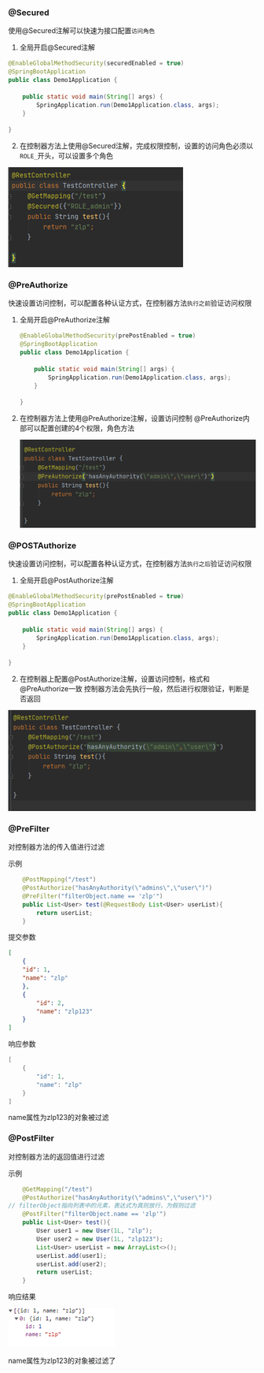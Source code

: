 ### @Secured

使用@Secured注解可以快速为接口配置`访问角色`

1. 全局开启@Secured注解

```java
@EnableGlobalMethodSecurity(securedEnabled = true)
@SpringBootApplication
public class Demo1Application {

    public static void main(String[] args) {
        SpringApplication.run(Demo1Application.class, args);
    }

}
```

2. 在控制器方法上使用@Secured注解，完成权限控制，设置的访问角色必须以`ROLE_`开头，可以设置多个角色

![image-20211028155022587](image/image-20211028155022587.png)





### @PreAuthorize

快速设置访问控制，可以配置各种认证方式，在控制器方法`执行之前`验证访问权限

1. 全局开启@PreAuthorize注解

   ```java
   @EnableGlobalMethodSecurity(prePostEnabled = true)
   @SpringBootApplication
   public class Demo1Application {
   
       public static void main(String[] args) {
           SpringApplication.run(Demo1Application.class, args);
       }
   
   }
   ```

   

2. 在控制器方法上使用@PreAuthorize注解，设置访问控制
   @PreAuthorize内部可以配置创建的4个权限，角色方法

   ![image-20211028155736798](image/image-20211028155736798.png)

   



### @POSTAuthorize

快速设置访问控制，可以配置各种认证方式，在控制器方法`执行之后`验证访问权限

1. 全局开启@PostAuthorize注解

```java
@EnableGlobalMethodSecurity(prePostEnabled = true)
@SpringBootApplication
public class Demo1Application {

    public static void main(String[] args) {
        SpringApplication.run(Demo1Application.class, args);
    }

}
```

2. 在控制器上配置@PostAuthorize注解，设置访问控制，格式和@PreAuthorize一致
   控制器方法会先执行一般，然后进行权限验证，判断是否返回

![image-20211028160837916](image/image-20211028160837916.png)



### @PreFilter

对控制器方法的传入值进行过滤

示例

```java
    @PostMapping("/test")
    @PostAuthorize("hasAnyAuthority(\"admins\",\"user\")")
    @PreFilter("filterObject.name == 'zlp'")
    public List<User> test(@RequestBody List<User> userList){
        return userList;
    }
```

提交参数

```json
[
    {
    "id": 1,
    "name": "zlp"
    },
    {
        "id": 2,
        "name": "zlp123"
    }
]
```

响应参数

```java
[
    {
        "id": 1,
        "name": "zlp"
    }
]
```

name属性为zlp123的对象被过滤







### @PostFilter

对控制器方法的返回值进行过滤

示例

```java
    @GetMapping("/test")
    @PostAuthorize("hasAnyAuthority(\"admins\",\"user\")")
// filterObject指向列表中的元素，表达式为真则放行，为假则过滤
    @PostFilter("filterObject.name == 'zlp'")
    public List<User> test(){
        User user1 = new User(1L, "zlp");
        User user2 = new User(1L, "zlp123");
        List<User> userList = new ArrayList<>();
        userList.add(user1);
        userList.add(user2);
        return userList;
    }
```

响应结果

![image-20211028162947702](image/image-20211028162947702.png)

name属性为zlp123的对象被过滤了